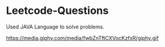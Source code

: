 # Leetcode-Questions
Used JAVA Language to solve problems.

https://media.giphy.com/media/fwbZnTftCXVocKzfxR/giphy.gif
